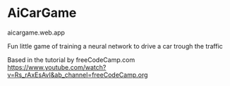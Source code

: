 # AiCarGame

aicargame.web.app

Fun little game of training a neural network to drive a car trough the traffic

Based in the tutorial by freeCodeCamp.com
https://www.youtube.com/watch?v=Rs_rAxEsAvI&ab_channel=freeCodeCamp.org
